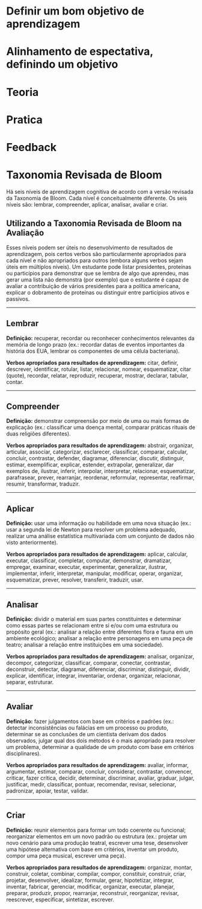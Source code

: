 # Definir um bom objetivo de aprendizagem
# Alinhamento de espectativa, definindo um objetivo
# Teoria
# Pratica
# Feedback


# Taxonomia Revisada de Bloom

Há seis níveis de aprendizagem cognitiva de acordo com a versão revisada da Taxonomia de Bloom. Cada nível é conceitualmente diferente. Os seis níveis são: lembrar, compreender, aplicar, analisar, avaliar e criar.

## Utilizando a Taxonomia Revisada de Bloom na Avaliação

Esses níveis podem ser úteis no desenvolvimento de resultados de aprendizagem, pois certos verbos são particularmente apropriados para cada nível e não apropriados para outros (embora alguns verbos sejam úteis em múltiplos níveis). Um estudante pode listar presidentes, proteínas ou particípios para demonstrar que se lembra de algo que aprendeu, mas gerar uma lista não demonstra (por exemplo) que o estudante é capaz de avaliar a contribuição de vários presidentes para a política americana, explicar o dobramento de proteínas ou distinguir entre particípios ativos e passivos.

---

## Lembrar

**Definição:** recuperar, recordar ou reconhecer conhecimentos relevantes da memória de longo prazo (ex.: recordar datas de eventos importantes da história dos EUA, lembrar os componentes de uma célula bacteriana).

**Verbos apropriados para resultados de aprendizagem:** citar, definir, descrever, identificar, rotular, listar, relacionar, nomear, esquematizar, citar (quote), recordar, relatar, reproduzir, recuperar, mostrar, declarar, tabular, contar.

---

## Compreender

**Definição:** demonstrar compreensão por meio de uma ou mais formas de explicação (ex.: classificar uma doença mental, comparar práticas rituais de duas religiões diferentes).

**Verbos apropriados para resultados de aprendizagem:** abstrair, organizar, articular, associar, categorizar, esclarecer, classificar, comparar, calcular, concluir, contrastar, defender, diagramar, diferenciar, discutir, distinguir, estimar, exemplificar, explicar, estender, extrapolar, generalizar, dar exemplos de, ilustrar, inferir, interpolar, interpretar, relacionar, esquematizar, parafrasear, prever, rearranjar, reordenar, reformular, representar, reafirmar, resumir, transformar, traduzir.

---

## Aplicar

**Definição:** usar uma informação ou habilidade em uma nova situação (ex.: usar a segunda lei de Newton para resolver um problema adequado, realizar uma análise estatística multivariada com um conjunto de dados não visto anteriormente).

**Verbos apropriados para resultados de aprendizagem:** aplicar, calcular, executar, classificar, completar, computar, demonstrar, dramatizar, empregar, examinar, executar, experimentar, generalizar, ilustrar, implementar, inferir, interpretar, manipular, modificar, operar, organizar, esquematizar, prever, resolver, transferir, traduzir, usar.

---

## Analisar

**Definição:** dividir o material em suas partes constituintes e determinar como essas partes se relacionam entre si e/ou com uma estrutura ou propósito geral (ex.: analisar a relação entre diferentes flora e fauna em um ambiente ecológico; analisar a relação entre personagens em uma peça de teatro; analisar a relação entre instituições em uma sociedade).

**Verbos apropriados para resultados de aprendizagem:** analisar, organizar, decompor, categorizar, classificar, comparar, conectar, contrastar, deconstruir, detectar, diagramar, diferenciar, discriminar, distinguir, dividir, explicar, identificar, integrar, inventariar, ordenar, organizar, relacionar, separar, estruturar.

---

## Avaliar

**Definição:** fazer julgamentos com base em critérios e padrões (ex.: detectar inconsistências ou falácias em um processo ou produto, determinar se as conclusões de um cientista derivam dos dados observados, julgar qual dos dois métodos é o mais apropriado para resolver um problema, determinar a qualidade de um produto com base em critérios disciplinares).

**Verbos apropriados para resultados de aprendizagem:** avaliar, informar, argumentar, estimar, comparar, concluir, considerar, contrastar, convencer, criticar, fazer crítica, decidir, determinar, discriminar, avaliar, graduar, julgar, justificar, medir, classificar, pontuar, recomendar, revisar, selecionar, padronizar, apoiar, testar, validar.

---

## Criar

**Definição:** reunir elementos para formar um todo coerente ou funcional; reorganizar elementos em um novo padrão ou estrutura (ex.: projetar um novo cenário para uma produção teatral, escrever uma tese, desenvolver uma hipótese alternativa com base em critérios, inventar um produto, compor uma peça musical, escrever uma peça).

**Verbos apropriados para resultados de aprendizagem:** organizar, montar, construir, coletar, combinar, compilar, compor, constituir, construir, criar, projetar, desenvolver, idealizar, formular, gerar, hipotetizar, integrar, inventar, fabricar, gerenciar, modificar, organizar, executar, planejar, preparar, produzir, propor, rearranjar, reconstruir, reorganizar, revisar, reescrever, especificar, sintetizar, escrever.


